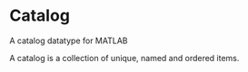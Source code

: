 # Catalog
A catalog datatype for MATLAB

A catalog is a collection of unique, named and ordered items. 
